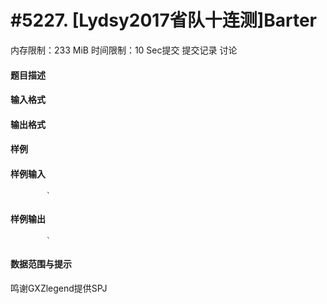 
# #5227. [Lydsy2017省队十连测]Barter
内存限制：233 MiB 时间限制：10 Sec提交 提交记录 讨论
#### 题目描述

#### 输入格式

#### 输出格式

#### 样例

#### 样例输入

			`
#### 样例输出

			`
#### 数据范围与提示

鸣谢GXZlegend提供SPJ